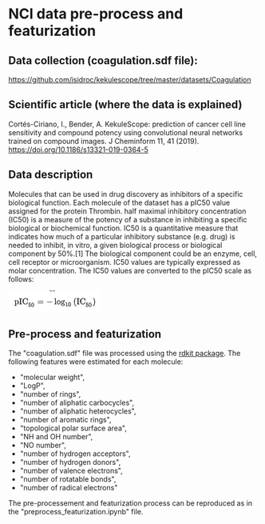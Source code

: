 # NCI data pre-process and featurization

## Data collection (coagulation.sdf file):
https://github.com/isidroc/kekulescope/tree/master/datasets/Coagulation

## Scientific article (where the data is explained)
Cortés-Ciriano, I., Bender, A. KekuleScope: prediction of cancer cell line sensitivity and compound potency using convolutional neural networks trained on compound images. J Cheminform 11, 41 (2019). https://doi.org/10.1186/s13321-019-0364-5

## Data description
Molecules that can be used in drug discovery as inhibitors of a specific biological function. Each molecule of the dataset has a pIC50 value assigned for the protein Thrombin. half maximal inhibitory concentration (IC50) is a measure of the potency of a substance in inhibiting a specific biological or biochemical function. 
IC50 is a quantitative measure that indicates how much of a particular inhibitory substance (e.g. drug) is needed to inhibit, in vitro, a given biological process or biological component by 50%.[1] The biological component could be an enzyme, cell, cell receptor or microorganism. 
IC50 values are typically expressed as molar concentration. 
The IC50 values are converted to the pIC50 scale as follows:

![classification results](pIC50_formula.png)

## Pre-process and featurization
The "coagulation.sdf" file was processed using the [rdkit package](https://www.rdkit.org/). 
The following features were estimated for each molecule:

- "molecular weight",
- "LogP",
- "number of rings",
- "number of aliphatic carbocycles",
- "number of aliphatic heterocycles",
- "number of aromatic rings",
- "topological polar surface area",
- "NH and OH number", 
- "NO number",
- "number of hydrogen acceptors", 
- "number of hydrogen donors", 
- "number of valence electrons",
- "number of rotatable bonds", 
- "number of radical electrons"

The pre-processement and featurization process can be reproduced as in the "preprocess_featurization.ipynb" file.
